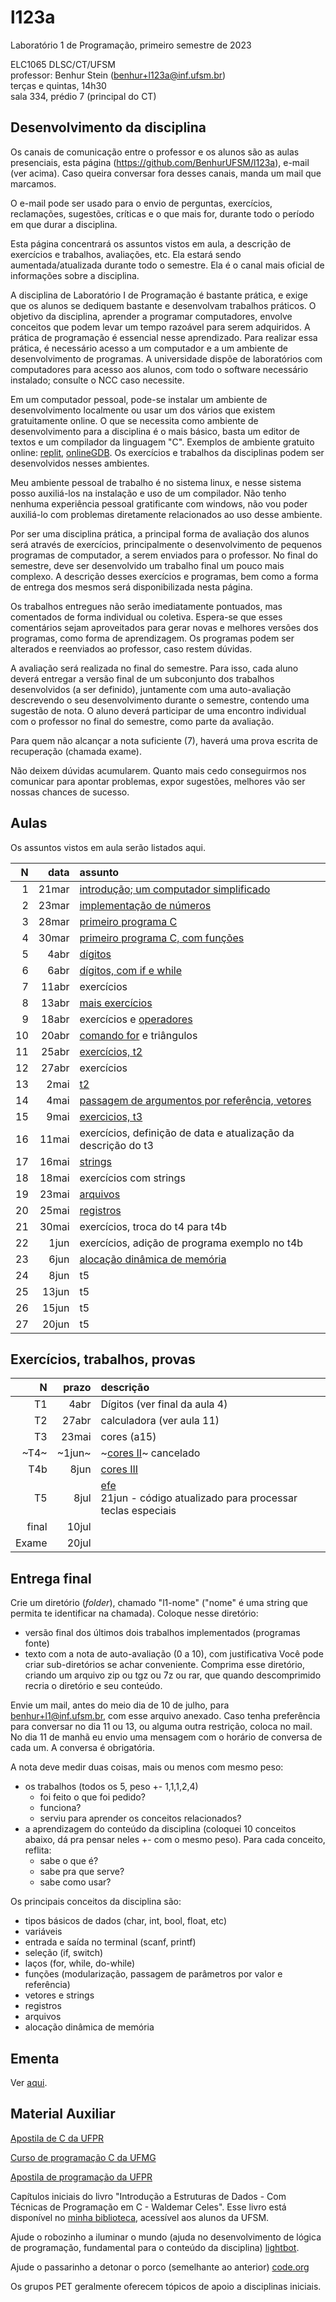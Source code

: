 # l123a
Laboratório 1 de Programação, primeiro semestre de 2023


ELC1065 DLSC/CT/UFSM\
professor: Benhur Stein 
([benhur+l123a@inf.ufsm.br](mailto:benhur%2bl123a@inf.ufsm.br))\
terças e quintas, 14h30\
sala 334, prédio 7 (principal do CT)

## Desenvolvimento da disciplina

Os canais de comunicação entre o professor e os alunos são as aulas presenciais, esta página (<https://github.com/BenhurUFSM/l123a>), e-mail (ver acima). Caso queira conversar fora desses canais, manda um mail que marcamos.

O e-mail pode ser usado para o envio de perguntas, exercícios, reclamações, sugestões, críticas e o que mais for, durante todo o período em que durar a disciplina.

Esta página concentrará os assuntos vistos em aula, a descrição de exercícios e trabalhos, avaliações, etc. Ela estará sendo aumentada/atualizada durante todo o semestre. Ela é o canal mais oficial de informações sobre a disciplina.

A disciplina de Laboratório I de Programação é bastante prática, e exige que os alunos se dediquem bastante e desenvolvam trabalhos práticos.
O objetivo da disciplina, aprender a programar computadores, envolve conceitos que podem levar um tempo razoável para serem adquiridos.
A prática de programação é essencial nesse aprendizado.
Para realizar essa prática, é necessário acesso a um computador e a um ambiente de desenvolvimento de programas.
A universidade dispõe de laboratórios com computadores para acesso aos alunos, com todo o software necessário instalado; consulte o NCC caso necessite.

Em um computador pessoal, pode-se instalar um ambiente de desenvolvimento localmente ou usar um dos vários que existem gratuitamente online.
O que se necessita como ambiente de desenvolvimento para a disciplina é o mais básico, basta um editor de textos e um compilador da linguagem "C".
Exemplos de ambiente gratuito online: [replit](https://www.replit.com), [onlineGDB](https://www.onlinegdb.com).
Os exercícios e trabalhos da disciplinas podem ser desenvolvidos nesses ambientes.

Meu ambiente pessoal de trabalho é no sistema linux, e nesse sistema posso auxiliá-los na instalação e uso de um compilador.
Não tenho nenhuma experiência pessoal gratificante com windows, não vou poder auxiliá-lo com problemas diretamente relacionados ao uso desse ambiente.

Por ser uma disciplina prática, a principal forma de avaliação dos alunos será através de exercícios, principalmente o desenvolvimento de pequenos programas de computador, a serem enviados para o professor. No final do semestre, deve ser desenvolvido um trabalho final um pouco mais complexo.
A descrição desses exercícios e programas, bem como a forma de entrega dos mesmos será disponibilizada nesta página.

Os trabalhos entregues não serão imediatamente pontuados, mas comentados de forma individual ou coletiva.
Espera-se que esses comentários sejam aproveitados para gerar novas e melhores versões dos programas, como forma de aprendizagem. 
Os programas podem ser alterados e reenviados ao professor, caso restem dúvidas.

A avaliação será realizada no final do semestre. Para isso, cada aluno deverá entregar a versão final de um subconjunto dos trabalhos desenvolvidos (a ser definido), juntamente com uma auto-avaliação descrevendo o seu desenvolvimento durante o semestre, contendo uma sugestão de nota.
O aluno deverá participar de uma encontro individual com o professor no final do semestre, como parte da avaliação.

Para quem não alcançar a nota suficiente (7), haverá uma prova escrita de recuperação (chamada exame).

Não deixem dúvidas acumularem.
Quanto mais cedo conseguirmos nos comunicar para apontar problemas, expor sugestões, melhores vão ser nossas chances de sucesso.

##  Aulas 

Os assuntos vistos em aula serão listados aqui.

|    N |   data | assunto
| ---: | -----: | :--------
|    1 |  21mar | [introdução; um computador simplificado](Aulas/01.md)
|    2 |  23mar | [implementação de números](Aulas/02.md)
|    3 |  28mar | [primeiro programa C](Aulas/03.md)
|    4 |  30mar | [primeiro programa C, com funções](Aulas/04.md)
|    5 |   4abr | [dígitos](Aulas/05.md)
|    6 |   6abr | [dígitos, com if e while](Aulas/06.md)
|    7 |  11abr | exercícios
|    8 |  13abr | [mais exercícios](Aulas/08.md)
|    9 |  18abr | exercícios e [operadores](Aulas/09.md)
|   10 |  20abr | [comando for](Aulas/10.md) e triângulos
|   11 |  25abr | [exercícios, t2](Aulas/11.md)
|   12 |  27abr | exercícios
|   13 |   2mai | [t2](Aulas/13.md)
|   14 |   4mai | [passagem de argumentos por referência, vetores](Aulas/14.md)
|   15 |   9mai | [exercicios, t3](Aulas/15.md)
|   16 |  11mai | exercícios, definição de data e atualização da descrição do t3
|   17 |  16mai | [strings](Aulas/17.md)
|   18 |  18mai | exercícios com strings
|   19 |  23mai | [arquivos](Aulas/19.md)
|   20 |  25mai | [registros](Aulas/20.md)
|   21 |  30mai | exercícios, troca do t4 para t4b
|   22 |   1jun | exercícios, adição de programa exemplo no t4b
|   23 |   6jun | [alocação dinâmica de memória](Aulas/23.md)
|   24 |   8jun | t5
|   25 |  13jun | t5
|   26 |  15jun | t5
|   27 |  20jun | t5


## Exercícios, trabalhos, provas

|     N |    prazo | descrição
| ----: | -------: | :-----------
|    T1 |     4abr | Dígitos (ver final da aula 4)
|    T2 |    27abr | calculadora (ver aula 11)
|    T3 |    23mai | cores (a15)
|  ~T4~ |   ~1jun~ | ~[cores II](Trabalhos/t4)~ cancelado
|   T4b |     8jun | [cores III](Trabalhos/t4b)
|   T5  |     8jul | [efe](Trabalhos/t5)<br>21jun - código atualizado para processar teclas especiais
| final |    10jul |
| Exame |    20jul |

## Entrega final

Crie um diretório (*folder*), chamado "l1-nome" ("nome" é uma string que permita te identificar na chamada).
Coloque nesse diretório:
- versão final dos últimos dois trabalhos implementados (programas fonte)
- texto com a nota de auto-avaliação (0 a 10), com justificativa
Você pode criar sub-diretórios se achar conveniente.
Comprima esse diretório, criando um arquivo zip ou tgz ou 7z ou rar, que quando descomprimido recria o diretório e seu conteúdo.

Envie um mail, antes do meio dia de 10 de julho, para benhur+l1@inf.ufsm.br, com esse arquivo anexado.
Caso tenha preferência para conversar no dia 11 ou 13, ou alguma outra restrição, coloca no mail.
No dia 11 de manhã eu envio uma mensagem com o horário de conversa de cada um.
A conversa é obrigatória.

A nota deve medir duas coisas, mais ou menos com mesmo peso: 
- os trabalhos (todos os 5, peso +- 1,1,1,2,4)
  - foi feito o que foi pedido?
  - funciona?
  - serviu para aprender os conceitos relacionados?
- a aprendizagem do conteúdo da disciplina (coloquei 10 conceitos abaixo, dá pra pensar neles +- com o mesmo peso).
Para cada conceito, reflita:
  - sabe o que é?
  - sabe pra que serve?
  - sabe como usar?

Os principais conceitos da disciplina são:
- tipos básicos de dados (char, int, bool, float, etc)
- variáveis
- entrada e saída no terminal (scanf, printf)
- seleção (if, switch)
- laços (for, while, do-while)
- funções (modularização, passagem de parâmetros por valor e referência)
- vetores e strings
- registros
- arquivos
- alocação dinâmica de memória



## Ementa

Ver [aqui](https://www.ufsm.br/ementario/disciplinas/ELC1065/).

## Material Auxiliar

[Apostila de C da UFPR](http://www.inf.ufpr.br/cursos/ci067/Docs/NotasAula.pdf)

[Curso de programação C da UFMG](http://www2.dcc.ufmg.br/disciplinas/pc/source/introducao_c_renatocm_deeufmg.pdf)

[Apostila de programação da UFPR](https://www.inf.ufpr.br/marcos/livro_alg1/livro_alg1.pdf)

Capítulos iniciais do livro "Introdução a Estruturas de Dados - Com Técnicas de Programação em C - Waldemar Celes".
Esse livro está disponível no [minha biblioteca](https://www.ufsm.br/orgaos-suplementares/biblioteca/e-books-2/), acessível aos alunos da UFSM.

Ajude o robozinho a iluminar o mundo (ajuda no desenvolvimento de lógica de programação, fundamental para o conteúdo da disciplina) [lightbot](http://lightbot.com).

Ajude o passarinho a detonar o porco (semelhante ao anterior) [code.org](http://studio.code.org/hoc/1)

Os grupos PET geralmente oferecem tópicos de apoio a disciplinas iniciais.

